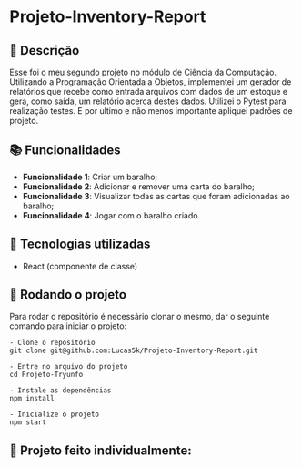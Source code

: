 # Projeto-Inventory-Report

## :memo: Descrição
<p>Esse foi o meu segundo projeto no módulo de Ciência da Computação. Utilizando a Programação Orientada a Objetos, implementei um gerador de relatórios que recebe como entrada arquivos com dados de um estoque e gera, como saída, um relatório acerca destes dados. Utilizei o Pytest para realização testes.
E por ultimo e não menos importante apliquei padrões de projeto.</p>

## :books: Funcionalidades
* <b>Funcionalidade 1</b>: Criar um baralho;
* <b>Funcionalidade 2</b>: Adicionar e remover uma carta do baralho;
* <b>Funcionalidade 3</b>: Visualizar todas as cartas que foram adicionadas ao baralho;
* <b>Funcionalidade 4</b>: Jogar com o baralho criado.

## :wrench: Tecnologias utilizadas
* React (componente de classe)

## :rocket: Rodando o projeto
Para rodar o repositório é necessário clonar o mesmo, dar o seguinte comando para iniciar o projeto:
```
- Clone o repositório
git clone git@github.com:Lucas5k/Projeto-Inventory-Report.git

- Entre no arquivo do projeto
cd Projeto-Tryunfo

- Instale as dependências
npm install

- Inicialize o projeto
npm start

```
<!-- ## :soon: Implementação futura
* O que será implementado na próxima sprint? -->

## :handshake: Projeto feito individualmente:

<!-- ## :dart: Status do projeto -->
